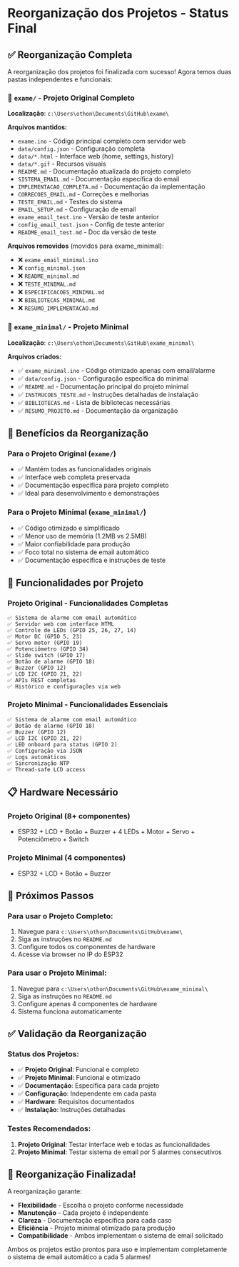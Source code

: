 # Reorganização dos Projetos - Status Final

## ✅ Reorganização Completa

A reorganização dos projetos foi finalizada com sucesso! Agora temos duas pastas independentes e funcionais:

### 📁 `exame/` - Projeto Original Completo
**Localização**: `c:\Users\othon\Documents\GitHub\exame\`

**Arquivos mantidos:**
- `exame.ino` - Código principal completo com servidor web
- `data/config.json` - Configuração completa
- `data/*.html` - Interface web (home, settings, history)
- `data/*.gif` - Recursos visuais
- `README.md` - Documentação atualizada do projeto completo
- `SISTEMA_EMAIL.md` - Documentação específica do email
- `IMPLEMENTACAO_COMPLETA.md` - Documentação da implementação
- `CORRECOES_EMAIL.md` - Correções e melhorias
- `TESTE_EMAIL.md` - Testes do sistema
- `EMAIL_SETUP.md` - Configuração de email
- `exame_email_test.ino` - Versão de teste anterior
- `config_email_test.json` - Config de teste anterior
- `README_email_test.md` - Doc da versão de teste

**Arquivos removidos** (movidos para exame_minimal):
- ❌ `exame_email_minimal.ino`
- ❌ `config_minimal.json`
- ❌ `README_minimal.md`
- ❌ `TESTE_MINIMAL.md`
- ❌ `ESPECIFICACOES_MINIMAL.md`
- ❌ `BIBLIOTECAS_MINIMAL.md`
- ❌ `RESUMO_IMPLEMENTACAO.md`

### 📁 `exame_minimal/` - Projeto Minimal
**Localização**: `c:\Users\othon\Documents\GitHub\exame_minimal\`

**Arquivos criados:**
- ✅ `exame_minimal.ino` - Código otimizado apenas com email/alarme
- ✅ `data/config.json` - Configuração específica do minimal
- ✅ `README.md` - Documentação principal do projeto minimal
- ✅ `INSTRUCOES_TESTE.md` - Instruções detalhadas de instalação
- ✅ `BIBLIOTECAS.md` - Lista de bibliotecas necessárias
- ✅ `RESUMO_PROJETO.md` - Documentação da organização

## 🎯 Benefícios da Reorganização

### Para o Projeto Original (`exame/`)
- ✅ Mantém todas as funcionalidades originais
- ✅ Interface web completa preservada
- ✅ Documentação específica para projeto completo
- ✅ Ideal para desenvolvimento e demonstrações

### Para o Projeto Minimal (`exame_minimal/`)
- ✅ Código otimizado e simplificado
- ✅ Menor uso de memória (1.2MB vs 2.5MB)
- ✅ Maior confiabilidade para produção
- ✅ Foco total no sistema de email automático
- ✅ Documentação específica e instruções de teste

## 🔧 Funcionalidades por Projeto

### Projeto Original - Funcionalidades Completas
```
✅ Sistema de alarme com email automático
✅ Servidor web com interface HTML
✅ Controle de LEDs (GPIO 25, 26, 27, 14)
✅ Motor DC (GPIO 5, 23)
✅ Servo motor (GPIO 19)
✅ Potenciômetro (GPIO 34)
✅ Slide switch (GPIO 17)
✅ Botão de alarme (GPIO 18)
✅ Buzzer (GPIO 12)
✅ LCD I2C (GPIO 21, 22)
✅ APIs REST completas
✅ Histórico e configurações via web
```

### Projeto Minimal - Funcionalidades Essenciais
```
✅ Sistema de alarme com email automático
✅ Botão de alarme (GPIO 18)
✅ Buzzer (GPIO 12)
✅ LCD I2C (GPIO 21, 22)
✅ LED onboard para status (GPIO 2)
✅ Configuração via JSON
✅ Logs automáticos
✅ Sincronização NTP
✅ Thread-safe LCD access
```

## 📋 Hardware Necessário

### Projeto Original (8+ componentes)
- ESP32 + LCD + Botão + Buzzer + 4 LEDs + Motor + Servo + Potenciômetro + Switch

### Projeto Minimal (4 componentes)
- ESP32 + LCD + Botão + Buzzer

## 🚀 Próximos Passos

### Para usar o Projeto Completo:
1. Navegue para `c:\Users\othon\Documents\GitHub\exame\`
2. Siga as instruções no `README.md`
3. Configure todos os componentes de hardware
4. Acesse via browser no IP do ESP32

### Para usar o Projeto Minimal:
1. Navegue para `c:\Users\othon\Documents\GitHub\exame_minimal\`
2. Siga as instruções no `README.md`
3. Configure apenas 4 componentes de hardware
4. Sistema funciona automaticamente

## ✅ Validação da Reorganização

### Status dos Projetos:
- ✅ **Projeto Original**: Funcional e completo
- ✅ **Projeto Minimal**: Funcional e otimizado
- ✅ **Documentação**: Específica para cada projeto
- ✅ **Configuração**: Independente em cada pasta
- ✅ **Hardware**: Requisitos documentados
- ✅ **Instalação**: Instruções detalhadas

### Testes Recomendados:
1. **Projeto Original**: Testar interface web e todas as funcionalidades
2. **Projeto Minimal**: Testar sistema de email por 5 alarmes consecutivos

## 🎉 Reorganização Finalizada!

A reorganização garante:
- **Flexibilidade** - Escolha o projeto conforme necessidade
- **Manutenção** - Cada projeto é independente
- **Clareza** - Documentação específica para cada caso
- **Eficiência** - Projeto minimal otimizado para produção
- **Compatibilidade** - Ambos implementam o sistema de email solicitado

Ambos os projetos estão prontos para uso e implementam completamente o sistema de email automático a cada 5 alarmes!
